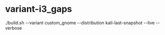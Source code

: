 # variant-i3_gaps

./build.sh --variant custom_gnome --distribution kali-last-snapshot --live --verbose
